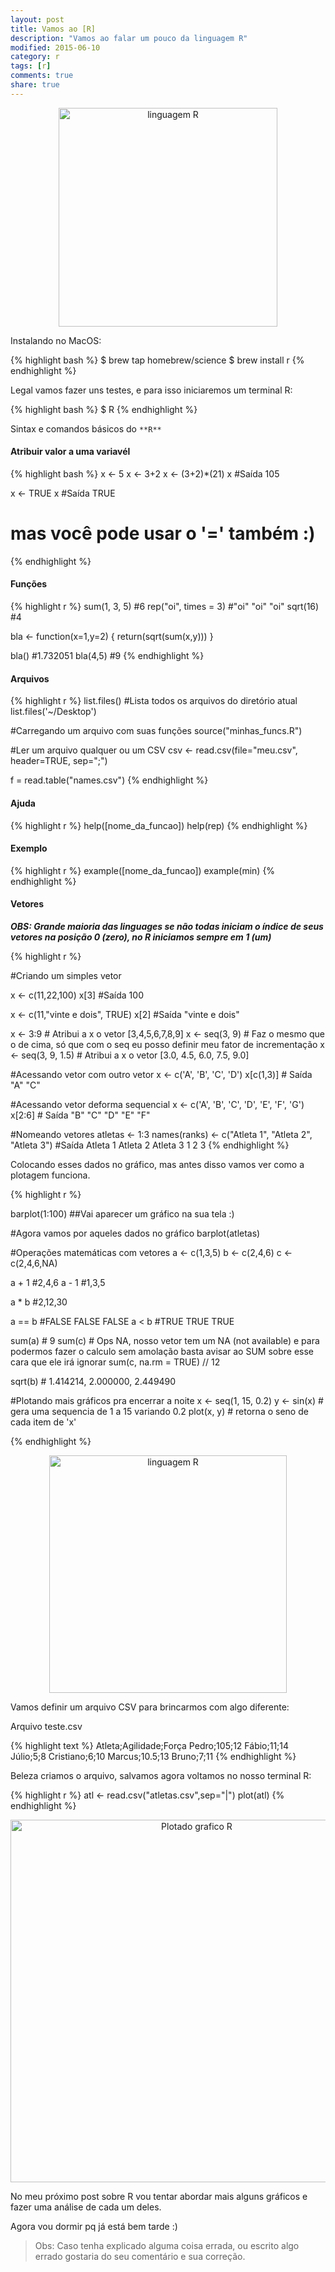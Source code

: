 ```yaml
---
layout: post
title: Vamos ao [R]
description: "Vamos ao falar um pouco da linguagem R"
modified: 2015-06-10
category: r
tags: [r]
comments: true
share: true
---
```


<p style="text-align: center;">
  <img src="{{site.baseurl}}/img/posts/R_logo.png" alt="linguagem R" style="height:350px;" >
</p>


Instalando no MacOS:

{% highlight bash %}
$ brew tap homebrew/science
$ brew install r
{% endhighlight %}


Legal vamos fazer uns testes, e para isso iniciaremos um terminal R:

{% highlight bash %}
$ R
{% endhighlight %}


Sintax e comandos básicos do ``**R**``


#### Atribuir valor a uma variavél
{% highlight bash %}
x <- 5
x <- 3+2
x <- (3+2)*(21)
x #Saída 105

x <- TRUE
x #Saída TRUE

# mas você pode usar o '=' também :)

{% endhighlight %}


#### Funções
{% highlight r %}
sum(1, 3, 5) #6
rep("oi", times = 3) #"oi" "oi" "oi"
sqrt(16) #4

bla <- function(x=1,y=2) {
  return(sqrt(sum(x,y)))
}

bla() #1.732051
bla(4,5) #9
{% endhighlight %}

#### Arquivos

{% highlight r %}
list.files() #Lista todos os arquivos do diretório atual
list.files('~/Desktop') 

#Carregando um arquivo com suas funções
source("minhas_funcs.R")

#Ler um arquivo qualquer ou um CSV
csv <- read.csv(file="meu.csv", header=TRUE, sep=";")

f = read.table("names.csv")
{% endhighlight %}

#### Ajuda

{% highlight r %}
help([nome_da_funcao])
help(rep)
{% endhighlight %}

#### Exemplo

{% highlight r %}
example([nome_da_funcao])
example(min)
{% endhighlight %}


#### Vetores

***OBS: Grande maioria das linguages se não todas iniciam o índice de seus vetores na posição 0 (zero), no R iniciamos sempre em 1 (um)***

{% highlight r %}

#Criando um simples vetor

x <- c(11,22,100)
x[3] #Saída 100

x <- c(11,"vinte e dois", TRUE)
x[2] #Saída "vinte e dois"

x <- 3:9 # Atribui a x o vetor [3,4,5,6,7,8,9]
x <- seq(3, 9) # Faz o mesmo que o de cima, só que com o seq eu posso definir meu fator de incrementação
x <- seq(3, 9, 1.5) # Atribui a x o vetor [3.0, 4.5, 6.0, 7.5, 9.0]

#Acessando vetor com outro vetor
x <- c('A', 'B', 'C', 'D')
x[c(1,3)]  # Saída "A" "C"

#Acessando vetor deforma sequencial
x <- c('A', 'B', 'C', 'D', 'E', 'F', 'G')
x[2:6]  # Saída "B" "C" "D" "E" "F"


#Nomeando vetores
atletas <- 1:3
names(ranks) <- c("Atleta 1", "Atleta 2", "Atleta 3")
#Saída
Atleta 1 Atleta 2 Atleta 3
       1        2        3
{% endhighlight %}

Colocando esses dados no gráfico, mas antes disso vamos ver como a plotagem funciona.

{% highlight r %}

barplot(1:100) ##Vai aparecer um gráfico na sua tela :)

#Agora vamos por aqueles dados no gráfico
barplot(atletas)

#Operações matemáticas com vetores
a <- c(1,3,5)
b <- c(2,4,6)
c <- c(2,4,6,NA)

a + 1 #2,4,6
a - 1 #1,3,5

a * b #2,12,30

a == b #FALSE FALSE FALSE
a < b  #TRUE TRUE TRUE


sum(a) # 9
sum(c) # Ops NA, nosso vetor tem um NA (not available) e para podermos fazer o calculo sem amolação basta avisar ao SUM sobre esse cara que ele irá ignorar
sum(c, na.rm = TRUE) // 12

sqrt(b) # 1.414214, 2.000000, 2.449490

#Plotando mais gráficos pra encerrar a noite
x <- seq(1, 15, 0.2)
y <- sin(x) # gera uma sequencia de 1 a 15 variando 0.2
plot(x, y) # retorna o seno de cada item de 'x'

{% endhighlight %}

<p style="text-align: center;">
  <img src="{{site.baseurl}}/img/posts/ultimo-grafico-r-linguagem.png" alt="linguagem R" style="height:380px;" >
</p>

Vamos definir um arquivo CSV para brincarmos com algo diferente:

Arquivo teste.csv

{% highlight text %}
Atleta;Agilidade;Força
Pedro;105;12
Fábio;11;14
Júlio;5;8
Cristiano;6;10
Marcus;10.5;13
Bruno;7;11 
{% endhighlight %}

Beleza criamos o arquivo, salvamos agora voltamos no nosso terminal R:

{% highlight r %}
atl <- read.csv("atletas.csv",sep="|")
plot(atl)
{% endhighlight %}

<p style="text-align: center;">
  <img src="{{site.baseurl}}/img/posts/atletas-r-lang-plot.png" alt="Plotado grafico R" style="height:580px;" >
</p>

No meu próximo post sobre R vou tentar abordar mais alguns gráficos e fazer uma análise de cada um deles.


Agora vou dormir pq já está bem tarde :)


> Obs: Caso tenha explicado alguma coisa errada, ou escrito algo errado gostaria do seu comentário e sua correção.
